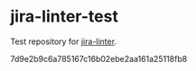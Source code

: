 # jira-linter-test

Test repository for [jira-linter].

[jira-linter]: https://github.com/btwrk/action-jira-linter
7d9e2b9c6a785167c16b02ebe2aa161a25118fb8
